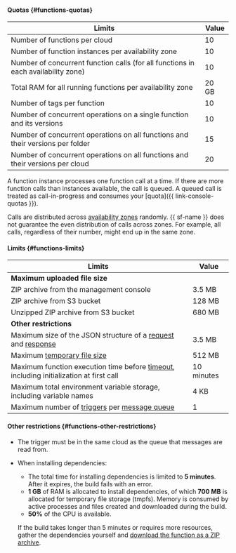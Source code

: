 #### Quotas {#functions-quotas}

Limits | Value
--- | ----
Number of functions per cloud | 10
Number of function instances per availability zone | 10
Number of concurrent function calls (for all functions in each availability zone) | 10
Total RAM for all running functions per availability zone | 20 GB
Number of tags per function | 10
Number of concurrent operations on a single function and its versions | 10
Number of concurrent operations on all functions and their versions per folder | 15
Number of concurrent operations on all functions and their versions per cloud | 20

A function instance processes one function call at a time. If there are more function calls than instances available, the call is queued. A queued call is treated as call-in-progress and consumes your [quota]({{ link-console-quotas }}).

Calls are distributed across [availability zones](../overview/concepts/geo-scope.md) randomly. {{ sf-name }} does not guarantee the even distribution of calls across zones. For example, all calls, regardless of their number, might end up in the same zone.

#### Limits {#functions-limits}

Limits | Value
--- | ---
**Maximum uploaded file size** |
ZIP archive from the management console | 3.5 MB
ZIP archive from S3 bucket | 128 MB
Unzipped ZIP archive from S3 bucket | 680 MB
**Other restrictions** |
Maximum size of the JSON structure of a [request](../functions/concepts/function-invoke.md#request) and [response](../functions/concepts/function-invoke.md#response) | 3.5 MB
Maximum [temporary file size](../functions/concepts/runtime/environment-variables.md#files) | 512 MB
Maximum function execution time before [timeout](../functions/operations/function/version-manage.md#version-create), including initialization at first call | 10 minutes
Maximum total environment variable storage, including variable names | 4 KB
Maximum number of [triggers](../functions/concepts/trigger/index.md) per [message queue](../message-queue/concepts/queue.md) | 1

#### Other restrictions {#functions-other-restrictions}

* The trigger must be in the same cloud as the queue that messages are read from.
* When installing dependencies:
  * The total time for installing dependencies is limited to **5 minutes**. After it expires, the build fails with an error.
  * **1 GB** of RAM is allocated to install dependencies, of which **700 MB** is allocated for temporary file storage (tmpfs). Memory is consumed by active processes and files created and downloaded during the build.
  * **50%** of the CPU is available.

  If the build takes longer than 5 minutes or requires more resources, gather the dependencies yourself and [download the function as a ZIP archive](../functions/operations/function/version-manage.md#func-version-create).